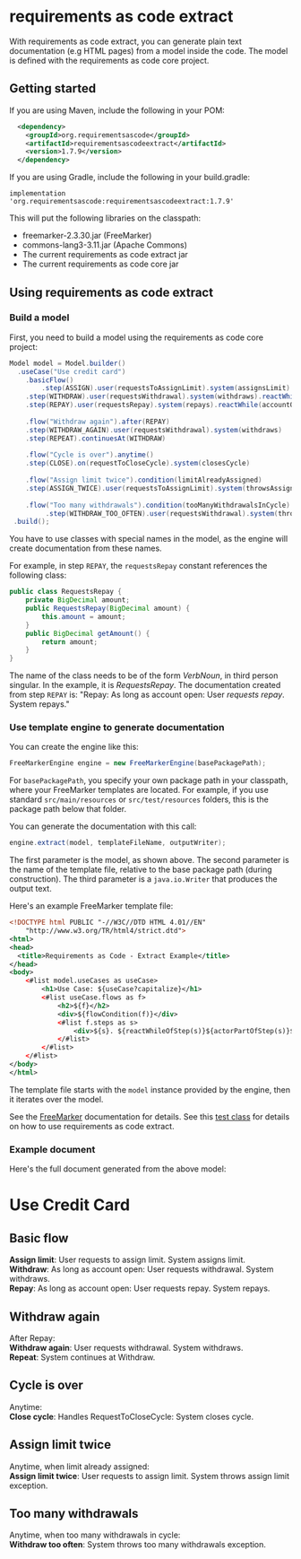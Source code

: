 # requirements as code extract
With requirements as code extract, you can generate plain text documentation 
(e.g HTML pages) from a model inside the code. The model is defined with the requirements as code core project.

## Getting started
If you are using Maven, include the following in your POM:

``` xml
  <dependency>
    <groupId>org.requirementsascode</groupId>
    <artifactId>requirementsascodeextract</artifactId>
    <version>1.7.9</version>
  </dependency>
```

If you are using Gradle, include the following in your build.gradle:

```
implementation 'org.requirementsascode:requirementsascodeextract:1.7.9'
```

This will put the following libraries on the classpath:
* freemarker-2.3.30.jar (FreeMarker)
* commons-lang3-3.11.jar (Apache Commons)
* The current requirements as code extract jar
* The current requirements as code core jar

## Using requirements as code extract
### Build a model
First, you need to build a model using the requirements as code core project:

``` java
Model model = Model.builder()
  .useCase("Use credit card")
    .basicFlow()
    	.step(ASSIGN).user(requestsToAssignLimit).system(assignsLimit)
	.step(WITHDRAW).user(requestsWithdrawal).system(withdraws).reactWhile(accountOpen)
	.step(REPAY).user(requestsRepay).system(repays).reactWhile(accountOpen)
    
    .flow("Withdraw again").after(REPAY)
	.step(WITHDRAW_AGAIN).user(requestsWithdrawal).system(withdraws)
	.step(REPEAT).continuesAt(WITHDRAW)
	    	
    .flow("Cycle is over").anytime()
	.step(CLOSE).on(requestToCloseCycle).system(closesCycle)
	    	
    .flow("Assign limit twice").condition(limitAlreadyAssigned)
	.step(ASSIGN_TWICE).user(requestsToAssignLimit).system(throwsAssignLimitException)
	    	
    .flow("Too many withdrawals").condition(tooManyWithdrawalsInCycle) 
         .step(WITHDRAW_TOO_OFTEN).user(requestsWithdrawal).system(throwsTooManyWithdrawalsException)
 .build();
```

You have to use classes with special names in the model,
as the engine will create documentation from these names.
 
For example, in step `REPAY`, the ```requestsRepay``` constant references the following class:
``` java
public class RequestsRepay {
    private BigDecimal amount;
    public RequestsRepay(BigDecimal amount) {
        this.amount = amount;
    }
    public BigDecimal getAmount() {
        return amount;
    }
}
```

The name of the class needs to be of the form _VerbNoun_, in third person singular.
In the example, it is _RequestsRepay_. 
The documentation created from step ```REPAY``` is: "Repay: As long as account open: User _requests repay_. System repays."

### Use template engine to generate documentation
You can create the engine like this:

``` java
FreeMarkerEngine engine = new FreeMarkerEngine(basePackagePath);
```

For ```basePackagePath```, you specify your own package path in your classpath, where your FreeMarker templates are located. For example, if you use standard ```src/main/resources``` or ```src/test/resources``` folders,
this is the package path below that folder. 

You can generate the documentation with this call:
``` java
engine.extract(model, templateFileName, outputWriter);
```

The first parameter is the model, as shown above.
The second parameter is the name of the template file, relative to the base package path (during construction).
The third parameter is a ```java.io.Writer``` that produces the output text.

Here's an example FreeMarker template file:

``` xml
<!DOCTYPE html PUBLIC "-//W3C//DTD HTML 4.01//EN"
    "http://www.w3.org/TR/html4/strict.dtd">
<html>
<head>
  <title>Requirements as Code - Extract Example</title>
</head>
<body>
  	<#list model.useCases as useCase>
  		<h1>Use Case: ${useCase?capitalize}</h1>
		<#list useCase.flows as f>
	  		<h2>${f}</h2>
	  		<div>${flowCondition(f)}</div>
			<#list f.steps as s>
				<div>${s}. ${reactWhileOfStep(s)}${actorPartOfStep(s)}${userPartOfStep(s)}${systemPartOfStep(s)}</div>
			</#list>
		</#list>
  	</#list>
</body>
</html>
```

The template file starts with the ```model``` instance provided by the engine, then it iterates over the model.

See the [FreeMarker](http://freemarker.org/docs/dgui.html) documentation for details.
See this [test class](https://github.com/bertilmuth/requirementsascode/blob/master/requirementsascodeextract/src/test/java/org/requirementsascode/extract/freemarker/FreemarkerEngineTest.java) for details on how to use requirements as code extract.

### Example document
Here's the full document generated from the above model:

<h1>Use Credit Card</h1>
<h2>Basic flow</h2>
<div></div>
<div><b>Assign limit</b>: User requests to assign limit. System assigns limit.</div>
<div><b>Withdraw</b>: As long as account open: User requests withdrawal. System withdraws.</div>
<div><b>Repay</b>: As long as account open: User requests repay. System repays.</div>
<h2>Withdraw again</h2>
<div>After Repay: </div>
<div><b>Withdraw again</b>: User requests withdrawal. System withdraws.</div>
<div><b>Repeat</b>:  System continues at Withdraw.</div>
<h2>Cycle is over</h2>
<div>Anytime: </div>
<div><b>Close cycle</b>:  Handles RequestToCloseCycle: System closes cycle.</div>
<h2>Assign limit twice</h2>
<div>Anytime, when limit already assigned: </div>
<div><b>Assign limit twice</b>: User requests to assign limit. System throws assign limit exception.</div>
<h2>Too many withdrawals</h2>
<div>Anytime, when too many withdrawals in cycle: </div>
<div><b>Withdraw too often</b>:  System throws too many withdrawals exception.</div>

